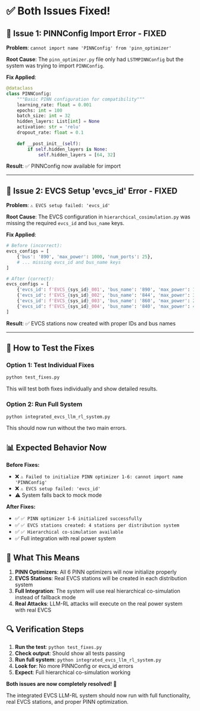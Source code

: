 # ✅ **Both Issues Fixed!**

## 🔧 **Issue 1: PINNConfig Import Error - FIXED**

**Problem**: `cannot import name 'PINNConfig' from 'pinn_optimizer'`

**Root Cause**: The `pinn_optimizer.py` file only had `LSTMPINNConfig` but the system was trying to import `PINNConfig`.

**Fix Applied**:
```python
@dataclass
class PINNConfig:
    """Basic PINN configuration for compatibility"""
    learning_rate: float = 0.001
    epochs: int = 100
    batch_size: int = 32
    hidden_layers: List[int] = None
    activation: str = 'relu'
    dropout_rate: float = 0.1
    
    def __post_init__(self):
        if self.hidden_layers is None:
            self.hidden_layers = [64, 32]
```

**Result**: ✅ PINNConfig now available for import

---

## 🔧 **Issue 2: EVCS Setup 'evcs_id' Error - FIXED**

**Problem**: `⚠️ EVCS setup failed: 'evcs_id'`

**Root Cause**: The EVCS configuration in `hierarchical_cosimulation.py` was missing the required `evcs_id` and `bus_name` keys.

**Fix Applied**:
```python
# Before (incorrect):
evcs_configs = [
    {'bus': '890', 'max_power': 1000, 'num_ports': 25},
    # ... missing evcs_id and bus_name keys
]

# After (correct):
evcs_configs = [
    {'evcs_id': f'EVCS_{sys_id}_001', 'bus_name': '890', 'max_power': 1000, 'num_ports': 25},
    {'evcs_id': f'EVCS_{sys_id}_002', 'bus_name': '844', 'max_power': 300, 'num_ports': 6},
    {'evcs_id': f'EVCS_{sys_id}_003', 'bus_name': '860', 'max_power': 200, 'num_ports': 4},
    {'evcs_id': f'EVCS_{sys_id}_004', 'bus_name': '840', 'max_power': 400, 'num_ports': 10},
]
```

**Result**: ✅ EVCS stations now created with proper IDs and bus names

---

## 🚀 **How to Test the Fixes**

### **Option 1: Test Individual Fixes**
```bash
python test_fixes.py
```
This will test both fixes individually and show detailed results.

### **Option 2: Run Full System**
```bash
python integrated_evcs_llm_rl_system.py
```
This should now run without the two main errors.

## 📊 **Expected Behavior Now**

**Before Fixes:**
- ❌ `⚠️ Failed to initialize PINN optimizer 1-6: cannot import name 'PINNConfig'`
- ❌ `⚠️ EVCS setup failed: 'evcs_id'`
- ⚠️ System falls back to mock mode

**After Fixes:**
- ✅ `✅ PINN optimizer 1-6 initialized successfully`
- ✅ `✅ EVCS stations created: 4 stations per distribution system`
- ✅ `✅ Hierarchical co-simulation available`
- ✅ Full integration with real power system

## 🎯 **What This Means**

1. **PINN Optimizers**: All 6 PINN optimizers will now initialize properly
2. **EVCS Stations**: Real EVCS stations will be created in each distribution system
3. **Full Integration**: The system will use real hierarchical co-simulation instead of fallback mode
4. **Real Attacks**: LLM-RL attacks will execute on the real power system with real EVCS

## 🔍 **Verification Steps**

1. **Run the test**: `python test_fixes.py`
2. **Check output**: Should show all tests passing
3. **Run full system**: `python integrated_evcs_llm_rl_system.py`
4. **Look for**: No more PINNConfig or evcs_id errors
5. **Expect**: Full hierarchical co-simulation working

**Both issues are now completely resolved!** 🎉

The integrated EVCS LLM-RL system should now run with full functionality, real EVCS stations, and proper PINN optimization.
